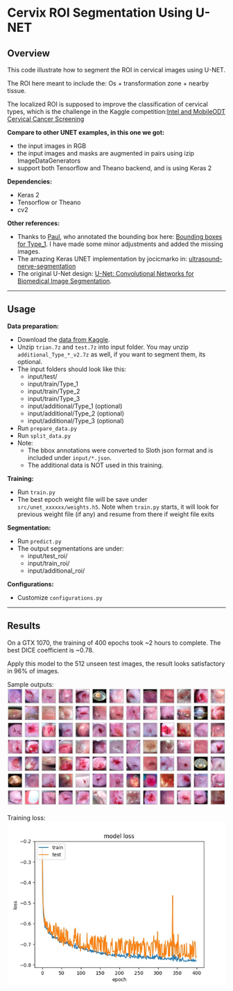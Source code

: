 # Cervix ROI Segmentation Using U-NET
 
## Overview
This code illustrate how to segment the ROI in cervical images using U-NET. 

The ROI here meant to include the: Os + transformation zone + nearby tissue.

The localized ROI is supposed to improve the classification of cervical types, which is the challenge in the Kaggle competition:[Intel and MobileODT Cervical Cancer Screening](https://www.kaggle.com/c/intel-mobileodt-cervical-cancer-screening) 


**Compare to other UNET examples, in this one we got:**   
 - the input images in RGB 
 - the input images and masks are augmented in pairs using izip ImageDataGenerators
 - support both Tensorflow and Theano backend, and is using Keras 2


**Dependencies:**
- Keras 2
- Tensorflow or Theano
- cv2


**Other references:**
- Thanks to [Paul](https://www.kaggle.com/c/intel-mobileodt-cervical-cancer-screening/discussion/31565), who annotated the bounding box here: [Bounding boxes for Type_1](https://www.kaggle.com/c/intel-mobileodt-cervical-cancer-screening/discussion/31565). I have made some minor adjustments and added the missing images.   
- The amazing Keras UNET implementation by jocicmarko in: [ultrasound-nerve-segmentation](https://github.com/jocicmarko/ultrasound-nerve-segmentation)
- The original U-Net design:  [U-Net: Convolutional Networks for Biomedical Image Segmentation](http://lmb.informatik.uni-freiburg.de/people/ronneber/u-net/).
    
   
---
## Usage

**Data preparation:**
- Download the [data from Kaggle](https://www.kaggle.com/c/intel-mobileodt-cervical-cancer-screening/data). 
- Unzip `trian.7z` and `test.7z` into input folder. You may unzip `additional_Type_*_v2.7z` as well, if you want to segment them, its optional.
- The input folders should look like this:
  - input/test/
  - input/train/Type_1
  - input/train/Type_2
  - input/train/Type_3
  - input/additional/Type_1  (optional)
  - input/additional/Type_2  (optional)
  - input/additional/Type_3  (optional)
- Run `prepare_data.py`
- Run `split_data.py`
- Note:
    - The bbox annotations were converted to Sloth json format and is included under `input/*.json`.
    - The additional data is NOT used in this training.

**Training:**
- Run `train.py`
- The best epoch weight file will be save under `src/unet_xxxxxx/weights.h5`. Note when `train.py` starts, it will look for previous weight file (if any) and resume from there if weight file exits

**Segmentation:**
- Run `predict.py`
- The output segmentations are under:
    - input/test_roi/
    - input/train_roi/
    - input/additional_roi/
    
**Configurations:**
- Customize `configurations.py`
   
---
## Results
On a GTX 1070, the training of 400 epochs took ~2 hours to complete. The best DICE coefficient is ~0.78. 

Apply this model to the 512 unseen test images, the result looks satisfactory in 96% of images.

Sample outputs:
![img/preview.jpg](img/preview.jpg)

Training loss:
![img/loss_history.jpg](img/loss_history.jpg)
